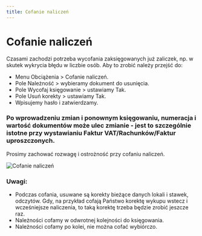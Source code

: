 ```yaml
---
title: Cofanie naliczeń
---
```

# Cofanie naliczeń

Czasami zachodzi potrzeba wycofania zaksięgowanych już zaliczek, np. w skutek wykrycia błędu w liczbie osób. Aby to zrobić należy przejść do:

- Menu Obciążenia > Cofanie naliczeń.
- Pole Należność > wybieramy dokument do usunięcia.
- Pole Wycofaj księgowanie > ustawiamy Tak.
- Pole Usuń korekty > ustawiamy Tak.
- Wpisujemy hasło i zatwierdzamy.

### Po wprowadzeniu zmian i ponownym księgowaniu, numeracja i wartość dokumentów może ulec zmianie - jest to szczególnie istotne przy wystawianiu Faktur VAT/Rachunków/Faktur uproszczonych.
Prosimy zachować rozwagę i ostrożność przy cofaniu naliczeń.

![Cofanie naliczeń](cofanienaliczen.gif)

### Uwagi:
- Podczas cofania, usuwane są korekty bieżące danych lokali i stawek, odczytów. Gdy, na przykład cofają Państwo korektę wykupu wstecz i wcześniejsze naliczenia, to taką korektę trzeba będzie zrobić jeszcze raz.
- Należności cofamy w odwrotnej kolejności do księgowania.
- Należności cofamy po kolei, nie można cofać wybiórczo.